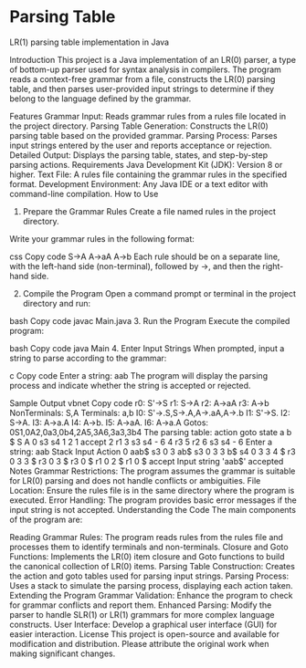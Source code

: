 # Parsing Table 
LR(1) parsing table implementation in Java

Introduction
This project is a Java implementation of an LR(0) parser, a type of bottom-up parser used for syntax analysis in compilers. The program reads a context-free grammar from a file, constructs the LR(0) parsing table, and then parses user-provided input strings to determine if they belong to the language defined by the grammar.

Features
Grammar Input: Reads grammar rules from a rules file located in the project directory.
Parsing Table Generation: Constructs the LR(0) parsing table based on the provided grammar.
Parsing Process: Parses input strings entered by the user and reports acceptance or rejection.
Detailed Output: Displays the parsing table, states, and step-by-step parsing actions.
Requirements
Java Development Kit (JDK): Version 8 or higher.
Text File: A rules file containing the grammar rules in the specified format.
Development Environment: Any Java IDE or a text editor with command-line compilation.
How to Use
1. Prepare the Grammar Rules
Create a file named rules in the project directory.

Write your grammar rules in the following format:

css
Copy code
S->A
A->aA
A->b
Each rule should be on a separate line, with the left-hand side (non-terminal), followed by ->, and then the right-hand side.

2. Compile the Program
Open a command prompt or terminal in the project directory and run:

bash
Copy code
javac Main.java
3. Run the Program
Execute the compiled program:

bash
Copy code
java Main
4. Enter Input Strings
When prompted, input a string to parse according to the grammar:

c
Copy code
Enter a string:
aab
The program will display the parsing process and indicate whether the string is accepted or rejected.

Sample Output
vbnet
Copy code
r0: S'->S
r1: S->A
r2: A->aA
r3: A->b
NonTerminals: S,A
Terminals: a,b
I0: S'->.S,S->.A,A->.aA,A->.b
I1: S'->S.
I2: S->A.
I3: A->a.A
I4: A->b.
I5: A->aA.
I6: A->a.A
Gotos: 0S1,0A2,0a3,0b4,2A5,3A6,3a3,3b4
The parsing table:
                  action                goto
state       a       b       $       S       A
0        s3      s4                1       2
1                        accept
2                        r1
3        s3      s4                -       6
4                        r3
5                        r2
6        s3      s4                -       6
Enter a string:
aab
Stack          Input           Action
0              aab$            s3
0 3            ab$             s3
0 3 3          b$              s4
0 3 3 4        $               r3
0 3 3          $               r3
0 3            $               r3
0              $               r1
0 2            $               r1
0              $               accept
Input string 'aab$' accepted
Notes
Grammar Restrictions: The program assumes the grammar is suitable for LR(0) parsing and does not handle conflicts or ambiguities.
File Location: Ensure the rules file is in the same directory where the program is executed.
Error Handling: The program provides basic error messages if the input string is not accepted.
Understanding the Code
The main components of the program are:

Reading Grammar Rules: The program reads rules from the rules file and processes them to identify terminals and non-terminals.
Closure and Goto Functions: Implements the LR(0) item closure and Goto functions to build the canonical collection of LR(0) items.
Parsing Table Construction: Creates the action and goto tables used for parsing input strings.
Parsing Process: Uses a stack to simulate the parsing process, displaying each action taken.
Extending the Program
Grammar Validation: Enhance the program to check for grammar conflicts and report them.
Enhanced Parsing: Modify the parser to handle SLR(1) or LR(1) grammars for more complex language constructs.
User Interface: Develop a graphical user interface (GUI) for easier interaction.
License
This project is open-source and available for modification and distribution. Please attribute the original work when making significant changes.
